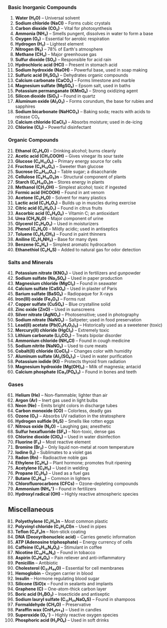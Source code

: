 ### Basic Inorganic Compounds
1. **Water (H₂O)** – Universal solvent
2. **Sodium chloride (NaCl)** – Forms cubic crystals
3. **Carbon dioxide (CO₂)** – Vital for photosynthesis
4. **Ammonia (NH₃)** – Smells pungent, dissolves in water to form a base
5. **Oxygen (O₂)** – Essential for aerobic respiration
6. **Hydrogen (H₂)** – Lightest element
7. **Nitrogen (N₂)** – 78% of Earth's atmosphere
8. **Methane (CH₄)** – Major greenhouse gas
9. **Sulfur dioxide (SO₂)** – Responsible for acid rain
10. **Hydrochloric acid (HCl)** – Present in stomach acid
11. **Sodium hydroxide (NaOH)** – Powerful base, used in soap making
12. **Sulfuric acid (H₂SO₄)** – Dehydrates organic compounds
13. **Calcium carbonate (CaCO₃)** – Forms limestone and marble
14. **Magnesium sulfate (MgSO₄)** – Epsom salt, used in baths
15. **Potassium permanganate (KMnO₄)** – Strong oxidizing agent
16. **Silicon dioxide (SiO₂)** – Found in quartz
17. **Aluminum oxide (Al₂O₃)** – Forms corundum, the base for rubies and sapphires
18. **Sodium bicarbonate (NaHCO₃)** – Baking soda; reacts with acids to release CO₂
19. **Calcium chloride (CaCl₂)** – Absorbs moisture; used in de-icing
20. **Chlorine (Cl₂)** – Powerful disinfectant
### Organic Compounds
21. **Ethanol (C₂H₆O)** – Drinking alcohol; burns cleanly
22. **Acetic acid (CH₃COOH)** – Gives vinegar its sour taste
23. **Glucose (C₆H₁₂O₆)** – Primary energy source for cells
24. **Fructose (C₆H₁₂O₆)** – Sweeter than glucose
25. **Sucrose (C₁₂H₂₂O₁₁)** – Table sugar; a disaccharide
26. **Cellulose (C₆H₁₀O₅)n** – Structural component of plants
27. **Starch (C₆H₁₀O₅)n** – Stores energy in plants
28. **Methanol (CH₃OH)** – Simplest alcohol; toxic if ingested
29. **Formic acid (HCOOH)** – Found in ant venom
30. **Acetone (C₃H₆O)** – Solvent for many plastics
31. **Lactic acid (C₃H₆O₃)** – Builds up in muscles during exercise
32. **Citric acid (C₆H₈O₇)** – Found in citrus fruits
33. **Ascorbic acid (C₆H₈O₆)** – Vitamin C; an antioxidant
34. **Urea (CH₄N₂O)** – Major component of urine
35. **Glycerol (C₃H₈O₃)** – Used in moisturizers
36. **Phenol (C₆H₆O)** – Mildly acidic; used in antiseptics
37. **Toluene (C₆H₅CH₃)** – Found in paint thinners
38. **Aniline (C₆H₅NH₂)** – Base for many dyes
39. **Benzene (C₆H₆)** – Simplest aromatic hydrocarbon
40. **Ethanethiol (C₂H₆S)** – Added to natural gas for odor detection
### Salts and Minerals
41. **Potassium nitrate (KNO₃)** – Used in fertilizers and gunpowder
42. **Sodium sulfate (Na₂SO₄)** – Used in paper production
43. **Magnesium chloride (MgCl₂)** – Found in seawater
44. **Calcium sulfate (CaSO₄)** – Used in plaster of Paris
45. **Barium sulfate (BaSO₄)** – Radiopaque for X-rays
46. **Iron(III) oxide (Fe₂O₃)** – Forms rust
47. **Copper sulfate (CuSO₄)** – Blue crystalline solid
48. **Zinc oxide (ZnO)** – Used in sunscreens
49. **Silver nitrate (AgNO₃)** – Photosensitive; used in photography
50. **Sodium nitrate (NaNO₃)** – Saltpeter; used in food preservation
51. **Lead(II) acetate (Pb(C₂H₃O₂)₂)** – Historically used as a sweetener (toxic)
52. **Mercury(II) chloride (HgCl₂)** – Extremely toxic
53. **Lithium carbonate (Li₂CO₃)** – Treats bipolar disorder
54. **Ammonium chloride (NH₄Cl)** – Found in cough medicine
55. **Sodium nitrite (NaNO₂)** – Used to cure meats
56. **Cobalt(II) chloride (CoCl₂)** – Changes color with humidity
57. **Aluminum sulfate (Al₂(SO₄)₃)** – Used in water purification
58. **Potassium iodide (KI)** – Protects thyroid from radiation
59. **Magnesium hydroxide (Mg(OH)₂)** – Milk of magnesia; antacid
60. **Calcium phosphate (Ca₃(PO₄)₂)** – Found in bones and teeth
### Gases
61. **Helium (He)** – Non-flammable; lighter than air
62. **Argon (Ar)** – Inert gas used in light bulbs
63. **Neon (Ne)** – Emits bright colors in discharge tubes
64. **Carbon monoxide (CO)** – Colorless, deadly gas
65. **Ozone (O₃)** – Absorbs UV radiation in the stratosphere
66. **Hydrogen sulfide (H₂S)** – Smells like rotten eggs
67. **Nitrous oxide (N₂O)** – Laughing gas; anesthetic
68. **Sulfur hexafluoride (SF₆)** – Non-toxic, dense gas
69. **Chlorine dioxide (ClO₂)** – Used in water disinfection
70. **Fluorine (F₂)** – Most reactive element
71. **Bromine (Br₂)** – Only liquid non-metal at room temperature
72. **Iodine (I₂)** – Sublimates to a violet gas
73. **Radon (Rn)** – Radioactive noble gas
74. **Ethylene (C₂H₄)** – Plant hormone; promotes fruit ripening
75. **Acetylene (C₂H₂)** – Used in welding
76. **Propane (C₃H₈)** – Used as a fuel gas
77. **Butane (C₄H₁₀)** – Common in lighters
78. **Chlorofluorocarbons (CFCs)** – Ozone-depleting compounds
79. **Ammonium (NH₄⁺)** – Found in fertilizers
80. **Hydroxyl radical (OH)** – Highly reactive atmospheric species
## Miscellaneous
81. **Polyethylene (C₂H₄)n** – Most common plastic
82. **Polyvinyl chloride (C₂H₃Cl)n** – Used in pipes
83. **Teflon (C₂F₄)n** – Non-stick coating
84. **DNA (Deoxyribonucleic acid)** – Carries genetic information
85. **ATP (Adenosine triphosphate)** – Energy currency of cells
86. **Caffeine (C₈H₁₀N₄O₂)** – Stimulant in coffee
87. **Nicotine (C₁₀H₁₄N₂)** – Found in tobacco
88. **Aspirin (C₉H₈O₄)** – Pain reliever and anti-inflammatory
89. **Penicillin** – Antibiotic
90. **Cholesterol (C₂₇H₄₆O)** – Essential for cell membranes
91. **Hemoglobin** – Oxygen carrier in blood
92. **Insulin** – Hormone regulating blood sugar
93. **Silicone (SiO)x** – Found in sealants and implants
94. **Graphene (C)** – One-atom-thick carbon layer
95. **Boric acid (H₃BO₃)** – Insecticide and antiseptic
96. **Sodium lauryl sulfate (C₁₂H₂₅NaO₄S)** – Found in shampoos
97. **Formaldehyde (CH₂O)** – Preservative
98. **Paraffin wax (CnH₂n+₂)** – Used in candles
99. **Superoxide (O₂⁻)** – Highly reactive oxygen species
100. **Phosphoric acid (H₃PO₄)** – Used in soft drinks


